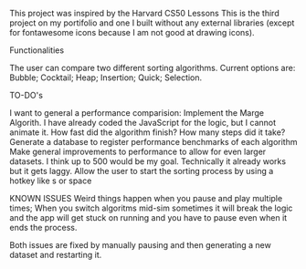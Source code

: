 This project was inspired by the Harvard CS50 Lessons This is the third project on my portifolio and one I built without any external libraries (except for fontawesome icons because I am not good at drawing icons).

Functionalities

The user can compare two different sorting algorithms. Current options are:
Bubble; Cocktail; Heap; Insertion; Quick; Selection.


TO-DO's

I want to general a performance comparision:
Implement the Marge Algorith. I have already coded the JavaScript for the logic, but I cannot animate it.
How fast did the algorithm finish?
How many steps did it take?
Generate a database to register performance benchmarks of each algorithm
Make general improvements to performance to allow for even larger datasets. I think up to 500 would be my goal. Technically it already works but it gets laggy.
Allow the user to start the sorting process by using a hotkey like s or space

KNOWN ISSUES
Weird things happen when you pause and play multiple times;
When you switch algoritms  mid-sim sometimes it will break the logic and the app will get stuck on running and you have to pause even when it ends the process.

Both issues are fixed by manually pausing and then generating a new dataset and restarting it.
